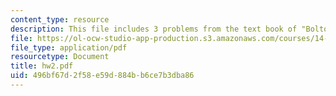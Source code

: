 ```yaml
---
content_type: resource
description: This file includes 3 problems from the text book of "Bolton and Dewatripont".
file: https://ol-ocw-studio-app-production.s3.amazonaws.com/courses/14-129-advanced-contract-theory-spring-2005/496bf67d2f58e59d884bb6ce7b3dba86_hw2.pdf
file_type: application/pdf
resourcetype: Document
title: hw2.pdf
uid: 496bf67d-2f58-e59d-884b-b6ce7b3dba86
---
```

